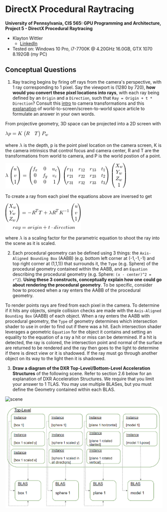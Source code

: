 # DirectX Procedural Raytracing

**University of Pennsylvania, CIS 565: GPU Programming and Architecture,
Project 5 - DirectX Procedural Raytracing**

* Klayton Wittler
    * [LinkedIn](https://www.linkedin.com/in/klayton-wittler/)
* Tested on: Windows 10 Pro, i7-7700K @ 4.20GHz 16.0GB, GTX 1070 8.192GB (my PC)

## Conceptual Questions

1. Ray tracing begins by firing off rays from the camera's perspective, with 1 ray corresponding to 1 pixel. Say the viewport is (1280 by 720), **how would you convert these pixel locations into rays**, with each ray being defined by an `Origin` and a `Direction`, such that `Ray = Origin + t * Direction`? Consult this [intro](https://www.scratchapixel.com/lessons/3d-basic-rendering/computing-pixel-coordinates-of-3d-point/mathematics-computing-2d-coordinates-of-3d-points) to camera transformations and this [explanation](http://webglfactory.blogspot.com/2011/05/how-to-convert-world-to-screen.html) of world-to-screen/screen-to-world space article to formulate an answer in your own words.

From projective geometry, 3D space can be projected into a 2D screen with 

![projective-equation](images/projectiveEqn.png)

where ![lambda](images/lambda.png) is the depth, p is the point pixel location on the camera screen, K is the camera intrinsics that control focus and camera center, R and T are the transformations from world to camera, and P is the world postion of a point. 

![full-projective-equation](images/projectiveEqnFull.png)

To create a ray from each pixel the equations above are inversed to get 

![ray-equation](images/rayEqn.png)

where ![lambda](images/lambda.png) is a scaling factor for the parametric equation to shoot the ray into the scene as it is scaled.



2. Each procedural geometry can be defined using 3 things: the `Axis-Aligned Bounding Box` (AABB) (e.g. bottom left corner at (-1,-1,-1) and top right corner at (1,1,1)) that surrounds it, the `Type` (e.g. Sphere) of the procedural geometry contained within the AABB, and an `Equation` describing the procedural geometry (e.g. Sphere: `(x - center)^2 = r^2`). **Using these 3 constructs, conceptually explain how one could go about rendering the procedural geometry**. To be specific, consider how to proceed when a ray enters the AABB of the procedural geometry.

To render points rays are fired from each pixel in the camera. To determine if it hits any objects, simple collision checks are made with the `Axis-Aligned Bounding Box` (AABB) of each object. When a ray enters the AABB with procedural geometry, the `Type` of geometry determines which intersection shader to use in order to find out if there was a hit. Each intersection shader leverages a geometric `Equation` for the object it contains and setting an equality to the equation of a ray a hit or miss can be determined. If a hit is detected, the ray is colored, the intersection point and normal of the surface are returned to be rendered and the ray then goes to the light to determine if there is direct view or it is shadowed. If the ray must go through another object on its way to the light then it is shadowed. 

3. **Draw a diagram of the DXR Top-Level/Bottom-Level Acceleration Structures** of the following scene. Refer to section 2.6 below for an explanation of DXR Acceleration Structures. We require that you limit your answer to 1 TLAS. You may use multiple BLASes, but you must define the Geometry contained within each BLAS.

![scene](images/scene.png)

![acceleration-structure](images/accelStruct.png)
